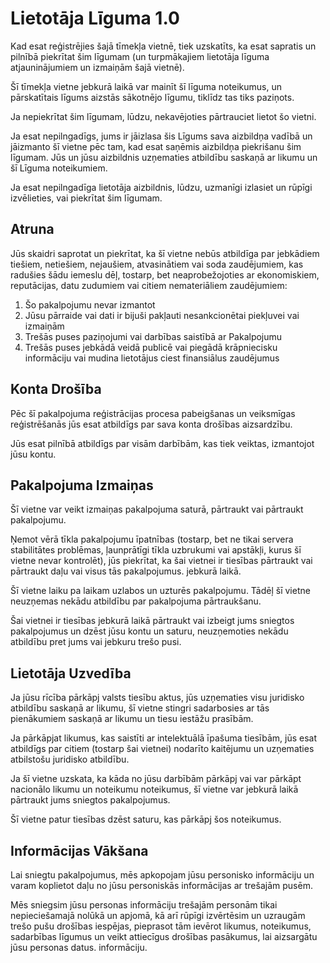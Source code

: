 # Lietotāja Līguma 1.0

Kad esat reģistrējies šajā tīmekļa vietnē, tiek uzskatīts, ka esat sapratis un pilnībā piekrītat šim līgumam (un turpmākajiem lietotāja līguma atjauninājumiem un izmaiņām šajā vietnē).

Šī tīmekļa vietne jebkurā laikā var mainīt šī līguma noteikumus, un pārskatītais līgums aizstās sākotnējo līgumu, tiklīdz tas tiks paziņots.

Ja nepiekrītat šim līgumam, lūdzu, nekavējoties pārtrauciet lietot šo vietni.

Ja esat nepilngadīgs, jums ir jāizlasa šis Līgums sava aizbildņa vadībā un jāizmanto šī vietne pēc tam, kad esat saņēmis aizbildņa piekrišanu šim līgumam. Jūs un jūsu aizbildnis uzņematies atbildību saskaņā ar likumu un šī Līguma noteikumiem.

Ja esat nepilngadīga lietotāja aizbildnis, lūdzu, uzmanīgi izlasiet un rūpīgi izvēlieties, vai piekrītat šim līgumam.

## Atruna

Jūs skaidri saprotat un piekrītat, ka šī vietne nebūs atbildīga par jebkādiem tiešiem, netiešiem, nejaušiem, atvasinātiem vai soda zaudējumiem, kas radušies šādu iemeslu dēļ, tostarp, bet neaprobežojoties ar ekonomiskiem, reputācijas, datu zudumiem vai citiem nemateriāliem zaudējumiem:

1. Šo pakalpojumu nevar izmantot
1. Jūsu pārraide vai dati ir bijuši pakļauti nesankcionētai piekļuvei vai izmaiņām
1. Trešās puses paziņojumi vai darbības saistībā ar Pakalpojumu
1. Trešās puses jebkādā veidā publicē vai piegādā krāpniecisku informāciju vai mudina lietotājus ciest finansiālus zaudējumus

## Konta Drošība

Pēc šī pakalpojuma reģistrācijas procesa pabeigšanas un veiksmīgas reģistrēšanās jūs esat atbildīgs par sava konta drošības aizsardzību.

Jūs esat pilnībā atbildīgs par visām darbībām, kas tiek veiktas, izmantojot jūsu kontu.

## Pakalpojuma Izmaiņas

Šī vietne var veikt izmaiņas pakalpojuma saturā, pārtraukt vai pārtraukt pakalpojumu.

Ņemot vērā tīkla pakalpojumu īpatnības (tostarp, bet ne tikai servera stabilitātes problēmas, ļaunprātīgi tīkla uzbrukumi vai apstākļi, kurus šī vietne nevar kontrolēt), jūs piekrītat, ka šai vietnei ir tiesības pārtraukt vai pārtraukt daļu vai visus tās pakalpojumus. jebkurā laikā.

Šī vietne laiku pa laikam uzlabos un uzturēs pakalpojumu. Tādēļ šī vietne neuzņemas nekādu atbildību par pakalpojuma pārtraukšanu.

Šai vietnei ir tiesības jebkurā laikā pārtraukt vai izbeigt jums sniegtos pakalpojumus un dzēst jūsu kontu un saturu, neuzņemoties nekādu atbildību pret jums vai jebkuru trešo pusi.

## Lietotāja Uzvedība

Ja jūsu rīcība pārkāpj valsts tiesību aktus, jūs uzņematies visu juridisko atbildību saskaņā ar likumu, šī vietne stingri sadarbosies ar tās pienākumiem saskaņā ar likumu un tiesu iestāžu prasībām.

Ja pārkāpjat likumus, kas saistīti ar intelektuālā īpašuma tiesībām, jūs esat atbildīgs par citiem (tostarp šai vietnei) nodarīto kaitējumu un uzņematies atbilstošu juridisko atbildību.

Ja šī vietne uzskata, ka kāda no jūsu darbībām pārkāpj vai var pārkāpt nacionālo likumu un noteikumu noteikumus, šī vietne var jebkurā laikā pārtraukt jums sniegtos pakalpojumus.

Šī vietne patur tiesības dzēst saturu, kas pārkāpj šos noteikumus.

## Informācijas Vākšana

Lai sniegtu pakalpojumus, mēs apkopojam jūsu personisko informāciju un varam koplietot daļu no jūsu personiskās informācijas ar trešajām pusēm.

Mēs sniegsim jūsu personas informāciju trešajām personām tikai nepieciešamajā nolūkā un apjomā, kā arī rūpīgi izvērtēsim un uzraugām trešo pušu drošības iespējas, pieprasot tām ievērot likumus, noteikumus, sadarbības līgumus un veikt attiecīgus drošības pasākumus, lai aizsargātu jūsu personas datus. informāciju.